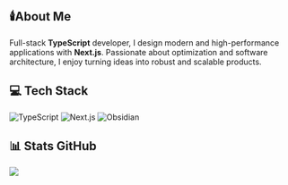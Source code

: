 ## 🕯️About Me

Full-stack **TypeScript** developer, I design modern and high-performance applications with **Next.js**. Passionate about optimization and software architecture, I enjoy turning ideas into robust and scalable products.

## 💻 Tech Stack

![TypeScript](https://img.shields.io/badge/TypeScript-%23007ACC.svg?style=for-the-badge&logo=typescript&logoColor=white)
![Next.js](https://img.shields.io/badge/Next.js-000000.svg?style=for-the-badge&logo=next.js&logoColor=white)
![Obsidian](https://img.shields.io/badge/Obsidian-%23483699.svg?style=for-the-badge&logo=obsidian&logoColor=white)

## 📊 Stats GitHub

![](https://github-readme-stats.vercel.app/api/top-langs/?username=Coyls&theme=dark&hide_border=true&include_all_commits=true&count_private=true&layout=compact)




